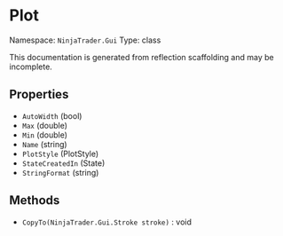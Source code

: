# Plot

Namespace: `NinjaTrader.Gui`
Type: class

This documentation is generated from reflection scaffolding and may be incomplete.

## Properties
- `AutoWidth` (bool)
- `Max` (double)
- `Min` (double)
- `Name` (string)
- `PlotStyle` (PlotStyle)
- `StateCreatedIn` (State)
- `StringFormat` (string)

## Methods
- `CopyTo(NinjaTrader.Gui.Stroke stroke)` : void
